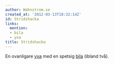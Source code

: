 ```yaml
---
author: Wahnstrom.se
created_at: '2012-03-13T18:32:14Z'
id: Stridshacka
links:
  mention:
  - bila
  - yxa
title: Stridshacka
---
```


En ovanligare [yxa] med en spetsig [bila] (ibland två).

  [yxa]: yxa
  [bila]: bila
